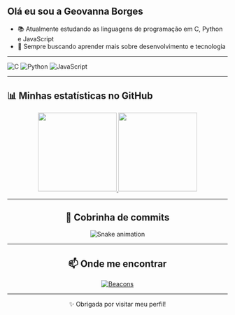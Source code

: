 ## Olá eu sou a Geovanna Borges

- 📚 Atualmente estudando as linguagens de programação em C, Python e JavaScript
- 🧠 Sempre buscando aprender mais sobre desenvolvimento e tecnologia

---

![C](https://img.shields.io/badge/C-00599C?style=for-the-badge&logo=c&logoColor=white)
![Python](https://img.shields.io/badge/Python-3776AB?style=for-the-badge&logo=python&logoColor=white)
![JavaScript](https://img.shields.io/badge/JavaScript-F7DF1E?style=for-the-badge&logo=javascript&logoColor=black)

---

## 📊 Minhas estatísticas no GitHub

<div align="center">
  <a href="https://beacons.ai/geovannab-01">
   <div align="center">
  <img height="180em" src="https://github-readme-stats.vercel.app/api?username=GeovannaB-01&show_icons=true&theme=dracula&include_all_commits=true&count_private=true"/>
  <img height="180em" src="https://github-readme-stats.vercel.app/api/top-langs/?username=GeovannaB-01&layout=compact&langs_count=7&theme=dracula"/>
  </a>
</div>

---

## 🐍 Cobrinha de commits

![Snake animation](https://github.com/GeovannaB-01/GeovannaBorges/blob/output/github-contribution-grid-snake.svg)

---

## 📫 Onde me encontrar

[![Beacons](https://img.shields.io/badge/Beacons-000?style=for-the-badge&logo=beacons&logoColor=white)](https://beacons.ai/geovannab-01)

---

✨ Obrigada por visitar meu perfil!  

